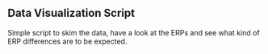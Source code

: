 ## Data Visualization Script
Simple script to skim the data, have a look at the ERPs and see what kind of ERP differences are to be expected.
